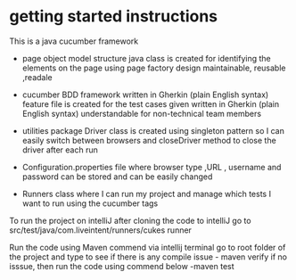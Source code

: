 # getting started instructions

This is a java cucumber framework

- page object model structure
     java class is created for identifying the elements on the page using page factory design
     maintainable, reusable ,readale

- cucumber BDD framework
     written in Gherkin (plain English syntax)
     feature file is created for the test cases given
     written in Gherkin (plain English syntax)
     understandable for non-technical team members

- utilities package
    Driver class is created using singleton pattern so I can easily switch between browsers
    and closeDriver method to close the driver after each run

- Configuration.properties file where 
    browser type ,URL , username and password can be stored and can be easily changed

- Runners class
    where I can run my project and manage which tests I want to run using the cucumber tags
  
  


To run the project on intelliJ
    after cloning the code to intelliJ
    go to src/test/java/com.liveintent/runners/cukes runner




Run the code using Maven commend via intellij terminal
    go to root folder of the project and type 
    to see if there is any compile issue
    - maven verify
    if no isssue, then run the code using commend below
    -maven test

